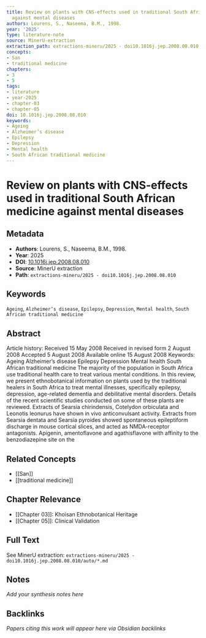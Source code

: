 ```yaml
---
title: Review on plants with CNS-effects used in traditional South African medicine
  against mental diseases
authors: Lourens, S., Naseema, B.M., 1998.
year: '2025'
type: literature-note
source: MinerU-extraction
extraction_path: extractions-mineru/2025 - doi10.1016j.jep.2008.08.010
concepts:
- San
- traditional medicine
chapters:
- 3
- 5
tags:
- literature
- year-2025
- chapter-03
- chapter-05
doi: 10.1016j.jep.2008.08.010
keywords:
- Ageing
- Alzheimer’s disease
- Epilepsy
- Depression
- Mental health
- South African traditional medicine
---
```


# Review on plants with CNS-effects used in traditional South African medicine against mental diseases

## Metadata

- **Authors**: Lourens, S., Naseema, B.M., 1998.
- **Year**: 2025
- **DOI**: [10.1016j.jep.2008.08.010](https://doi.org/10.1016j.jep.2008.08.010)
- **Source**: MinerU extraction
- **Path**: `extractions-mineru/2025 - doi10.1016j.jep.2008.08.010`

## Keywords

`Ageing`, `Alzheimer’s disease`, `Epilepsy`, `Depression`, `Mental health`, `South African traditional medicine`

## Abstract

Article history: Received 15 May 2008 Received in revised form 2 August 2008 Accepted 5 August 2008 Available online 15 August 2008 Keywords: Ageing Alzheimer’s disease Epilepsy Depression Mental health South African traditional medicine The majority of the population in South Africa use traditional health care to treat various mental conditions. In this review, we present ethnobotanical information on plants used by the traditional healers in South Africa to treat mental illnesses, specifically epilepsy, depression, age-related dementia and debilitative mental disorders. Details of the recent scientific studies conducted on some of these plants are reviewed. Extracts of Searsia chirindensis, Cotelydon orbiculata and Leonotis leonurus have shown in vivo anticonvulsant activity. Extracts from Searsia dentata and Searsia pyroides showed spontaneous epileptiform discharge in mouse cortical slices, and acted as NMDA-receptor antagonists. Apigenin, amentoflavone and agathisflavone with affinity to the benzodiazepine site on the

## Related Concepts

- [[San]]
- [[traditional medicine]]

## Chapter Relevance

- [[Chapter 03]]: Khoisan Ethnobotanical Heritage
- [[Chapter 05]]: Clinical Validation

## Full Text

See MinerU extraction: `extractions-mineru/2025 - doi10.1016j.jep.2008.08.010/auto/*.md`

## Notes

*Add your synthesis notes here*

## Backlinks

*Papers citing this work will appear here via Obsidian backlinks*
